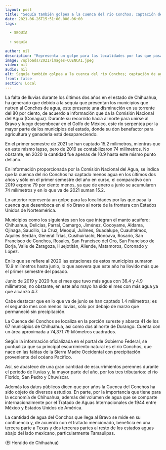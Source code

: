 ```yaml
---
layout: post
title: "Sequía también golpea a la cuenca del río Conchos; captación de agua baja 80%"
date: 2021-06-26T15:51:00.000-06:00
tags:
  
  - SEQUÍA
  
  - sequía
  
author: nil
description: "Representa un golpe para las localidades por las que pasa la cuenca que desemboca en el río Bravo al norte de la frontera con  Estados Unidos"
image: /uploads/2021/images-CUENCA1.jpeg
video: nil
audio: nil
alt: Sequía también golpea a la cuenca del río Conchos; captación de agua baja 80%
front: false
section: Local
---
```


La falta de lluvias durante los últimos dos años en el estado de Chihuahua, ha generado que debido a la sequía que presentan los municipios que nutren al Conchos de agua, este presente una disminución en su torrente del 80 por ciento, de acuerdo a información que da la Comisión Nacional del Agua (Conagua). Durante su recorrido hacía al norte para unirse al Bravo y luego desembocar en el Golfo de México, este río serpentea por la mayor parte de los municipios del estado, donde su don benefactor para agricultura y ganadería está desapareciendo.

En el primer semestre de 2021 se han captado 15.2 milímetros, mientras que en este mismo lapso, pero de 2019 se contabilizaron 74 milímetros. No obstante, en 2020 la cantidad fue apenas de 10.9 hasta este mismo punto del año.

En información proporcionada por la Comisión Nacional del Agua, se indica que la cuenca del río Conchos ha captado menos agua en los últimos dos años y sólo en el primer semestre del año en curso, el comparativo con 2019 expone 79 por ciento menos, ya que de enero a junio se acumularon 74 milímetros y en lo que va de 2021 suman 15.2.

Lo anterior representa un golpe para las localidades por las que pasa la cuenca que desemboca en el río Bravo al norte de la frontera con Estados Unidos de Norteamérica.

Municipios como los siguientes son los que integran el manto acuífero: Chihuahua, Delicias, Parral, Camargo, Jiménez, Cocoyame, Aldama, Ojinaga, Saucillo, La Cruz, Meoqui, Julimes, Guadalupe, Cuauhtémoc, Aquiles Serdán, General Trías, Cusihuiriachi, Nonoava, Rosario, San Francisco de Conchos, Rosales, San Francisco del Oro, San Francisco de Borja, Valle de Zaragoza, Huejotitán, Allende, Matamoros, Coronado y López.

En lo que se refiere al 2020 las estaciones de estos municipios sumaron 10.9 milímetros hasta junio, lo que asevera que este año ha llovido más que el primer semestre del pasado.

Junio de 2019 y 2020 fue el mes que tuvo más agua con 36.4 y 4.9 milímetros; no obstante, en este año mayo ha sido el mes con más agua ya que alcanzó 4.7.

Cabe destacar que en lo que va de junio se han captado 1.4 milímetros; es el segundo mes con menos lluvias, sólo por debajo de marzo que permaneció sin precipitación.

La Cuenca del Conchos se localiza en la porción sureste y abarca 41 de los 67 municipios de Chihuahua, así como dos al norte de Durango. Cuenta con un área aproximada a 74,371.79 kilómetros cuadrados.

Según la información oficializada en el portal de Gobierno Federal, se puntualiza que su principal escurrimiento natural es el río Conchos, que nace en las faldas de la Sierra Madre Occidental con precipitación proveniente del océano Pacífico.

Así, se abastece de una gran cantidad de escurrimientos perennes durante el periodo de lluvias y, la mayor parte del año, por los tres tributarios: el río Florido, San Pedro y Chuvíscar.

Además los datos públicos dicen que por años la Cuenca del Conchos ha sido objeto de diversos estudios. En parte, por la importancia que tiene para la economía de Chihuahua; además del volumen de agua que se comparte internacionalmente por el Tratado de Aguas Internacionales de 1944 entre México y Estados Unidos de América.

La cantidad de agua del Conchos que llega al Bravo se mide en su confluencia y, de acuerdo con el tratado mencionado, beneficia en una tercera parte a Texas y dos terceras partes al resto de los estados aguas abajo del lado mexicano, particularmente Tamaulipas.

(El Heraldo de Chihuahua)